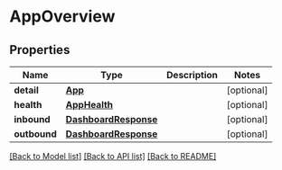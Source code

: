 # AppOverview

## Properties
Name | Type | Description | Notes
------------ | ------------- | ------------- | -------------
**detail** | [**App**](App.md) |  | [optional] 
**health** | [**AppHealth**](AppHealth.md) |  | [optional] 
**inbound** | [**DashboardResponse**](DashboardResponse.md) |  | [optional] 
**outbound** | [**DashboardResponse**](DashboardResponse.md) |  | [optional] 

[[Back to Model list]](../README.md#documentation-for-models) [[Back to API list]](../README.md#documentation-for-api-endpoints) [[Back to README]](../README.md)


